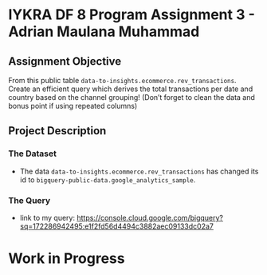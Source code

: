 # IYKRA DF 8 Program Assignment 3 - Adrian Maulana Muhammad
## Assignment Objective
From this public table `data-to-insights.ecommerce.rev_transactions`. Create an efficient query which derives the total transactions per date and country based on the channel grouping! (Don’t forget to clean the data and bonus point if using repeated columns)
## Project Description
### The Dataset
- The data `data-to-insights.ecommerce.rev_transactions` has changed its id to `bigquery-public-data.google_analytics_sample`.
### The Query
- link to my query: https://console.cloud.google.com/bigquery?sq=172286942495:e1f2fd56d4494c3882aec09133dc02a7
# Work in Progress